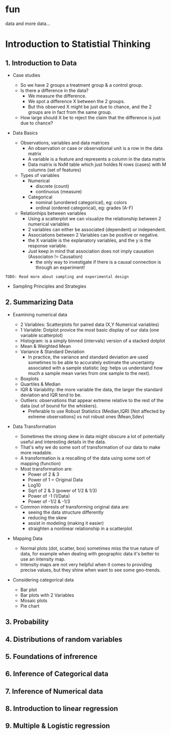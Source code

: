 # fun
data and more data...

# Introduction to Statistial Thinking

## 1. Introduction to Data

* Case studies
  - So we have 2 groups a treatment group & a control group.
  - Is there a difference in the data?
    * We measure the difference.
    * We spot a difference X between the 2 groups.
    * But this observed X might be just due to chance, and the 2 groups are in fact from the same group.
  - How large should X be to reject the claim that the difference is just due to chance?

* Data Basics
  - Observations, variables and data matrices
    * An observation or case or observational unit is a row in the data matrix
    * A variable is a feature and represents a column in the data matrix
    * Data matrix is NxM table which just holdes N rows (cases) with M columns (set of features)
  - Types of variables
    * Numerical
      - discrete (count)
      - continuous (measure)
    * Categorical
      - nominal (unordered categorical), eg: colors
      - ordinal (ordered categorical), eg: grades (A-F)
  - Relationhips between variables
    * Using a scatterplot we can visualize the relationship between 2 numerical variables
    * 2 variables can either be associated (dependent) or independent.
    * Associations between 2 Variables can be positive or negative.
    * the X variable is the explanatory variables, and the y is the response variable.
    * Just keep in mind that association does not imply causation (Associaton != Causation)
      - the only way to investigate if there is a causal connection is through an experiment!

`TODO: Read more about sampling and experimental design`

* Sampling Principles and Strategies

## 2. Summarizing Data

* Examining numerical data
  - 2 Variables: Scatterplots for paired data (X,Y Numerical variables)
  - 1 Variable: Dotplot provice the most basic display of our data (one variable scatterplot)
  - Histogram: is a simply binned (intervals) version of a stacked dotplot
  - Mean & Weighted Mean
  - Variance & Standard Deviation
    * In practice, the variance and standard deviation are used sometimes to be able to accurately estimate the uncertainty associated with a sample statistic (eg: helps us understand how much a sample mean varies from one sample to the next).
  - Boxplots
  - Quartiles & Median
  - IQR & Variability: the more variable the data, the larger the standard deviation and IQR tend to be.
  - Outliers: observations that appear extreme relative to the rest of the data (out of bound for the whiskers).
    * Preferable to use Robust Statistics (Median,IQR) [Not affected by extreme observations] vs not robust ones (Mean,Sdev)

* Data Transformation 
  - Sometimes the strong skew in data might obscure a lot of potentially useful and interesting details in the data.
  - That's why we do some sort of transformation of our data to make more readable.
  - A transformation is a rescalling of the data using some sort of mapping (function)
  - Most transformation are:
    * Power of 2 & 3
    * Power of 1 = Original Data
    * Log10
    * Sqrt of 2 & 3 (power of 1/2 & 1/3)
    * Power of -1 (1/Data)
    * Power of -1/2 & -1/3
  - Common interests of transforming original data are:
    * seeing the data structure differently
    * reducing the skew
    * assist in modeling (making it easier)
    * straighten a nonlinear relationship in a scatterplot

* Mapping Data
  - Normal plots (dot, scatter, box) sometimes miss the true nature of data, for example when dealing with geographic data it's better to use an intensity map.
  - Intensity maps are not very helpful when it comes to providing precise values, but they shine when want to see some geo-trends.

* Considering categorical data
  - Bar plot
  - Bar plots with 2 Variables
  - Mosaic plots
  - Pie chart

## 3. Probability

## 4. Distributions of random variables

## 5. Foundations of infrerence

## 6. Inference of Categorical data

## 7. Inference of Numerical data

## 8. Introduction to linear regression

## 9. Multiple & Logistic regression
